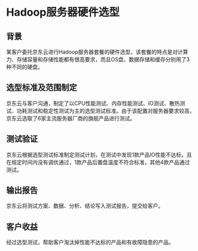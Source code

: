 # Hadoop服务器硬件选型

## 背景
某客户委托京东云进行Hadoop服务器套餐的硬件选型，该套餐的特点是对计算力、存储容量和存储性能都有很高要求，而且OS盘、数据存储和缓存分别用了3种不同的硬盘。

## 选型标准及范围制定
京东云与客户沟通，制定了以CPU性能测试、内存性能测试、IO测试、散热测试、功耗测试和稳定性测试为主的选型测试标准。由于该配置对服务器要求较高，京东云选取了6家主流服务器厂商的旗舰产品进行测试。

## 测试验证
京东云根据选型测试标准制定测试计划，在测试中发现1款产品IO性能不达标，且在规定时间内没有调优通过，1款产品后置盘温度不符合标准，其他4款产品通过测试。

## 输出报告
京东云将测试方案、数据、分析、结论写入测试报告，提交给客户。

## 客户收益
经过选型测试，帮助客户淘汰掉性能不达标的产品和有故障隐患的产品。
